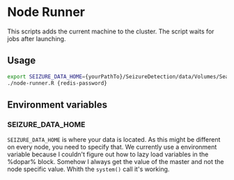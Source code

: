 # Node Runner
This scripts adds the current machine to the cluster. The script waits for jobs after launching.

## Usage

```bash
export SEIZURE_DATA_HOME={yourPathTo}/SeizureDetection/data/Volumes/Seagate/seizure_detection/competition_data/clips
./node-runner.R {redis-password}
```
## Environment variables

### SEIZURE_DATA_HOME

``SEIZURE_DATA_HOME`` is where your data is located. As this might be different on every node, you need to specify that. We currently use a environment variable because I couldn't figure out how to lazy load variables in the %dopar% block. Somehow I always get the 
value of the master and not the node specific value. Whith the ``system()`` call it's working.

